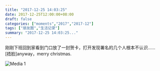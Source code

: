 ```yaml
---
title: "2017-12-25 14:03:25"
date: 2017-12-25T12:00:00+08:00
draft: false
categories: ["moments","2017","2017-12"]
tags: ["朋友圈","生活记录"]
summary: "2017-12-25 14:03:25..."
---
```


刚刚下班回到家看到门口放了一封贺卡，打开发现署名的几个人根本不认识……[捂脸]anyway，merry christmas.

![Media 1](/Moments/photos/2017-12-25/201712251403250.jpg)

